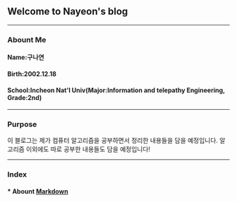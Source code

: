 ## Welcome to Nayeon's blog
___

### Abount Me
#### Name:구나연
#### Birth:2002.12.18
#### School:Incheon Nat'l Univ(Major:Information and telepathy Engineering, Grade:2nd)
___
### Purpose
이 블로그는 제가 컴퓨터 알고리즘을 공부하면서 정리한 내용들을 담을 예정입니다. 알고리즘 이외에도 따로 공부한 내용들도 담을 예정입니다!

___

### Index
#### * Abount [Markdown](https://gunayeon.github.io/markdown.github.io/)



